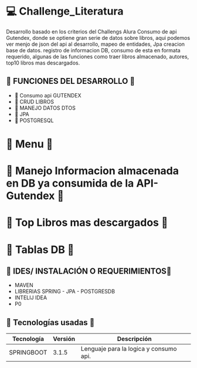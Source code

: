 # 💻 Challenge_Literatura

Desarrollo basado en los criterios del Challengs Alura Consumo de api Gutendex, donde se optiene gran serie de datos sobre libros, aqui podemos ver menjo de json del api al desarrollo, mapeo de entidades, Jpa creacion base de datos. registro de informacion DB, consumo de esta en formata requerido, algunas de las funciones como traer libros almacenado, autores, top10 libros mas descargados.


## 🌟 FUNCIONES DEL DESARROLLO 🌟

- 🌟 Consumo api GUTENDEX
- 🌟 CRUD LIBROS
- 🌟 MANEJO DATOS DTOS
- 🌟 JPA
- 🌟 POSTGRESQL

# 🌟 Menu 🌟


# 🌟 Manejo Informacion almacenada en DB ya consumida de la API-Gutendex 🌟



# 🌟 Top Libros mas descargados 🌟


# 🌟 Tablas DB 🌟


## 🌟 IDES/ INSTALACIÓN O REQUERIMIENTOS🌟
- MAVEN
- LIBRERIAS SPRING - JPA - POSTGRESDB
- INTELIJ IDEA
- P0


## 🌟 Tecnologías usadas 🌟
| Tecnología | Versión | Descripción                                                                     |
|------------|---------|---------------------------------------------------------------------------------|
|SPRINGBOOT       | 3.1.5       | Lenguaje para la logica y consumo api. |

